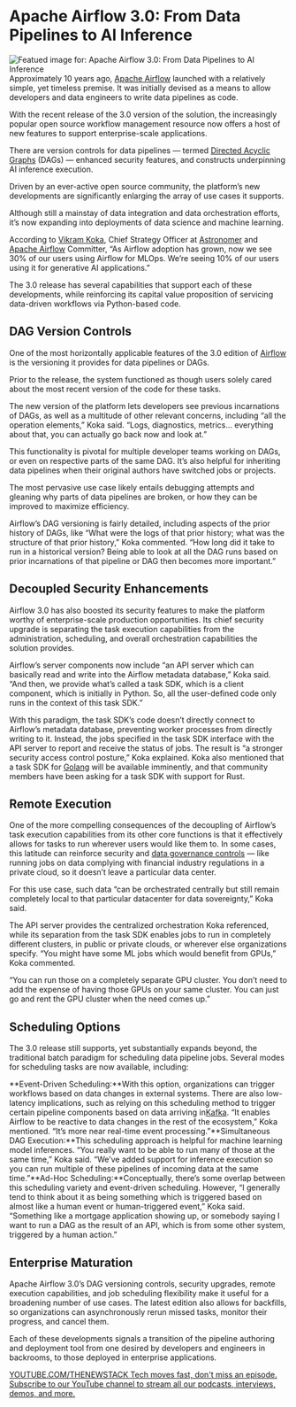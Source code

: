 # Apache Airflow 3.0: From Data Pipelines to AI Inference
![Featued image for: Apache Airflow 3.0: From Data Pipelines to AI Inference](https://cdn.thenewstack.io/media/2025/04/95ab7678-apache_airflow-1024x768.png)
Approximately 10 years ago, [Apache Airflow](https://github.com/apache/airflow/) launched with a relatively simple, yet timeless premise. It was initially devised as a means to allow developers and data engineers to write data pipelines as code.

With the recent release of the 3.0 version of the solution, the increasingly popular open source workflow management resource now offers a host of new features to support enterprise-scale applications.

There are version controls for data pipelines — termed [Directed Acyclic Graphs](https://www.geeksforgeeks.org/introduction-to-directed-acyclic-graph/) (DAGs) — enhanced security features, and constructs underpinning AI inference execution.

Driven by an ever-active open source community, the platform’s new developments are significantly enlarging the array of use cases it supports.

Although still a mainstay of data integration and data orchestration efforts, it’s now expanding into deployments of data science and machine learning.

According to [Vikram Koka](https://www.linkedin.com/in/vikramkoka), Chief Strategy Officer at [Astronomer](https://www.astronomer.io/) and [Apache Airflow](https://airflow.apache.org/docs/apache-airflow/stable/) Committer, “As Airflow adoption has grown, now we see 30% of our users using Airflow for MLOps. We’re seeing 10% of our users using it for generative AI applications.”

The 3.0 release has several capabilities that support each of these developments, while reinforcing its capital value proposition of servicing data-driven workflows via Python-based code.

## DAG Version Controls
One of the most horizontally applicable features of the 3.0 edition of [Airflow](https://airflow.apache.org/) is the versioning it provides for data pipelines or DAGs.

Prior to the release, the system functioned as though users solely cared about the most recent version of the code for these tasks.

The new version of the platform lets developers see previous incarnations of DAGs, as well as a multitude of other relevant concerns, including “all the operation elements,” Koka said. “Logs, diagnostics, metrics… everything about that, you can actually go back now and look at.”

This functionality is pivotal for multiple developer teams working on DAGs, or even on respective parts of the same DAG. It’s also helpful for inheriting data pipelines when their original authors have switched jobs or projects.

The most pervasive use case likely entails debugging attempts and gleaning why parts of data pipelines are broken, or how they can be improved to maximize efficiency.

Airflow’s DAG versioning is fairly detailed, including aspects of the prior history of DAGs, like “What were the logs of that prior history; what was the structure of that prior history,” Koka commented. “How long did it take to run in a historical version? Being able to look at all the DAG runs based on prior incarnations of that pipeline or DAG then becomes more important.”

## Decoupled Security Enhancements
Airflow 3.0 has also boosted its security features to make the platform worthy of enterprise-scale production opportunities. Its chief security upgrade is separating the task execution capabilities from the administration, scheduling, and overall orchestration capabilities the solution provides.

Airflow’s server components now include “an API server which can basically read and write into the Airflow metadata database,” Koka said. “And then, we provide what’s called a task SDK, which is a client component, which is initially in Python. So, all the user-defined code only runs in the context of this task SDK.”

With this paradigm, the task SDK’s code doesn’t directly connect to Airflow’s metadata database, preventing worker processes from directly writing to it. Instead, the jobs specified in the task SDK interface with the API server to report and receive the status of jobs. The result is “a stronger security access control posture,” Koka explained. Koka also mentioned that a task SDK for [Golang](https://go.dev/) will be available imminently, and that community members have been asking for a task SDK with support for Rust.

## Remote Execution
One of the more compelling consequences of the decoupling of Airflow’s task execution capabilities from its other core functions is that it effectively allows for tasks to run wherever users would like them to. In some cases, this latitude can reinforce security and [data governance controls](https://thenewstack.io/make-data-governance-automation-suck-less-with-a-supergraph/) — like running jobs on data complying with financial industry regulations in a private cloud, so it doesn’t leave a particular data center.

For this use case, such data “can be orchestrated centrally but still remain completely local to that particular datacenter for data sovereignty,” Koka said.

The API server provides the centralized orchestration Koka referenced, while its separation from the task SDK enables jobs to run in completely different clusters, in public or private clouds, or wherever else organizations specify. “You might have some ML jobs which would benefit from GPUs,” Koka commented.

“You can run those on a completely separate GPU cluster. You don’t need to add the expense of having those GPUs on your same cluster. You can just go and rent the GPU cluster when the need comes up.”

## Scheduling Options
The 3.0 release still supports, yet substantially expands beyond, the traditional batch paradigm for scheduling data pipeline jobs. Several modes for scheduling tasks are now available, including:

**Event-Driven Scheduling:**With this option, organizations can trigger workflows based on data changes in external systems. There are also low-latency implications, such as relying on this scheduling method to trigger certain pipeline components based on data arriving in[Kafka](https://thenewstack.io/the-new-look-and-feel-of-apache-kafka-4-0/). “It enables Airflow to be reactive to data changes in the rest of the ecosystem,” Koka mentioned. “It’s more near real-time event processing.”**Simultaneous DAG Execution:**This scheduling approach is helpful for machine learning model inferences. “You really want to be able to run many of those at the same time,” Koka said. “We’ve added support for inference execution so you can run multiple of these pipelines of incoming data at the same time.”**Ad-Hoc Scheduling:**Conceptually, there’s some overlap between this scheduling variety and event-driven scheduling. However, “I generally tend to think about it as being something which is triggered based on almost like a human event or human-triggered event,” Koka said. “Something like a mortgage application showing up, or somebody saying I want to run a DAG as the result of an API, which is from some other system, triggered by a human action.”
## Enterprise Maturation
Apache Airflow 3.0’s DAG versioning controls, security upgrades, remote execution capabilities, and job scheduling flexibility make it useful for a broadening number of use cases. The latest edition also allows for backfills, so organizations can asynchronously rerun missed tasks, monitor their progress, and cancel them.

Each of these developments signals a transition of the pipeline authoring and deployment tool from one desired by developers and engineers in backrooms, to those deployed in enterprise applications.

[
YOUTUBE.COM/THENEWSTACK
Tech moves fast, don't miss an episode. Subscribe to our YouTube
channel to stream all our podcasts, interviews, demos, and more.
](https://youtube.com/thenewstack?sub_confirmation=1)